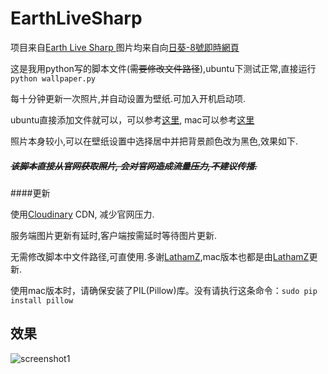# EarthLiveSharp
项目来自[Earth Live Sharp ](https://github.com/bitdust/EarthLiveSharp)
图片均来自向[日葵-8號即時網頁](http://himawari8.nict.go.jp/)

这是我用python写的脚本文件(~~需要修改文件路径~~),ubuntu下测试正常,直接运行`python wallpaper.py`

每十分钟更新一次照片,并自动设置为壁纸.可加入开机启动项.

ubuntu直接添加文件就可以，可以参考[这里](http://jingyan.baidu.com/article/7c6fb428632c3980642c90ce.html),  mac可以参考[这里](http://stackoverflow.com/questions/6442364/running-script-upon-login-mac)

照片本身较小,可以在壁纸设置中选择居中并把背景颜色改为黑色,效果如下.

##### ~~该脚本直接从官网获取照片, 会对官网造成流量压力,不建议传播.~~ 

####更新

使用[Cloudinary](https://cloudinary.com) CDN, 减少官网压力.

服务端图片更新有延时,客户端按需延时等待图片更新.

无需修改脚本中文件路径,可直使用.多谢[LathamZ](https://github.com/LathamZ),mac版本也都是由[LathamZ](https://github.com/LathamZ)更新.

使用mac版本时，请确保安装了PIL(Pillow)库。没有请执行这条命令：`sudo pip install pillow`
## 效果
![screenshot1](https://github.com/xyangk/EarthLiveSharp/blob/master/demo/demo.png)
